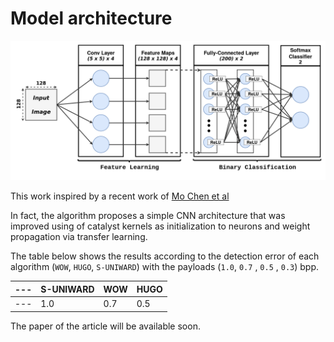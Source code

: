 # Model architecture
![alt text](images/model.png "Proposed model")

This work inspired by a recent work of [Mo Chen et al](http://www.ws.binghamton.edu/fridrich/Research/jpeg-phase-aware-Final.pdf)

In fact, the algorithm proposes a simple CNN architecture that was improved using of catalyst kernels as initialization to neurons and weight propagation via transfer learning.

The table below shows the results according to the detection error of each algorithm (`WOW`, `HUGO`, `S-UNIWARD`) with the payloads (`1.0`, `0.7` , `0.5` , `0.3`) bpp.

| --- | S-UNIWARD | WOW | HUGO |
| --- | ---------------------- | --------------------- | --------------------- |
| --- | 1.0  | 0.7 | 0.5 | 0.3 | 1.0 | 0.7 | 0.5 | 0.3 | 1.0 | 0.7 | 0.5 | 0.3 |



The paper of the article will be available soon.